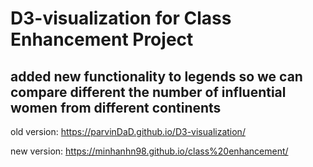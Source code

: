# D3-visualization for Class Enhancement Project

## added new functionality to legends so we can compare different the number of influential women from different continents

old version: https://parvinDaD.github.io/D3-visualization/

new version: https://minhanhn98.github.io/class%20enhancement/